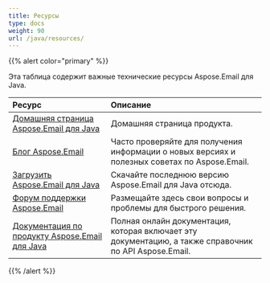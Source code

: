 ```yaml
---
title: Ресурсы
type: docs
weight: 90
url: /java/resources/
---
```


{{% alert color="primary" %}} 

Эта таблица содержит важные технические ресурсы Aspose.Email для Java.

|**Ресурс**|**Описание**|
| :- | :- |
|[Домашняя страница Aspose.Email для Java](https://products.aspose.com/email/java)|Домашняя страница продукта.|
|[Блог Aspose.Email](https://blog.aspose.com/category/email/)|Часто проверяйте для получения информации о новых версиях и полезных советах по Aspose.Email.|
|[Загрузить Aspose.Email для Java](https://downloads.aspose.com/email/java)|Скачайте последнюю версию Aspose.Email для Java отсюда.|
|[Форум поддержки Aspose.Email](https://forum.aspose.com/c/email/12)|Размещайте здесь свои вопросы и проблемы для быстрого решения.|
|[Документация по продукту Aspose.Email для Java](/email/java/)|Полная онлайн документация, которая включает эту документацию, а также справочник по API Aspose.Email.|
{{% /alert %}}